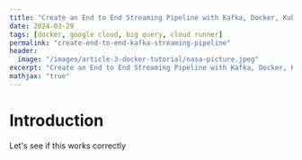 ```yaml
---
title: "Create an End to End Streaming Pipeline with Kafka, Docker, Kubernetes, Mage, BigQuery and dbt"
date: 2024-03-29
tags: [docker, google cloud, big query, cloud runner]
permalink: "create-end-to-end-kafka-streaming-pipeline"
header:
  image: "/images/article-3-docker-tutorial/nasa-picture.jpeg"
excerpt: "Create an End to End Streaming Pipeline with Kafka, Docker, Kubernetes, Mage, BigQuery and dbt"
mathjax: "true"
---
```


# Introduction
Let's see if this works correctly